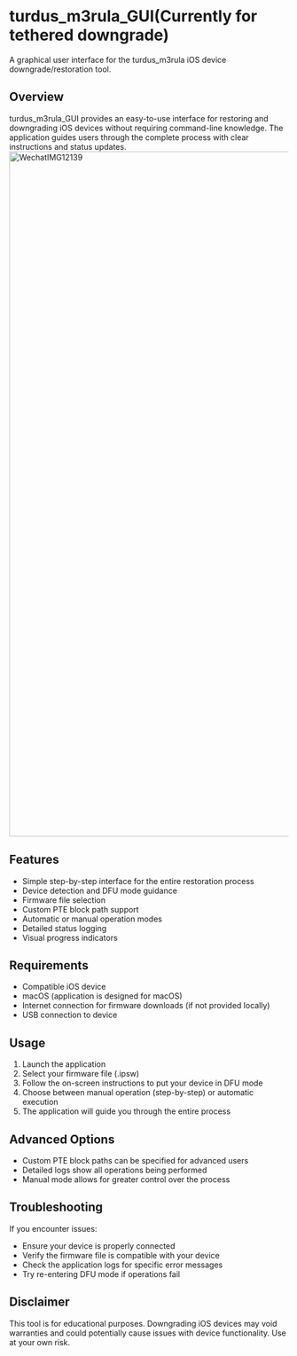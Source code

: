 # turdus_m3rula_GUI(Currently for tethered downgrade)

A graphical user interface for the turdus_m3rula iOS device downgrade/restoration tool.

## Overview

turdus_m3rula_GUI provides an easy-to-use interface for restoring and downgrading iOS devices without requiring
command-line knowledge. The application guides users through the complete process with clear instructions and status
updates.
<img width="1236" alt="WechatIMG12139" src="https://github.com/user-attachments/assets/4f10e128-b5f3-4641-8df0-6cebf7913e21" />


## Features

- Simple step-by-step interface for the entire restoration process
- Device detection and DFU mode guidance
- Firmware file selection
- Custom PTE block path support
- Automatic or manual operation modes
- Detailed status logging
- Visual progress indicators

## Requirements

- Compatible iOS device
- macOS (application is designed for macOS)
- Internet connection for firmware downloads (if not provided locally)
- USB connection to device

## Usage

1. Launch the application
2. Select your firmware file (.ipsw)
3. Follow the on-screen instructions to put your device in DFU mode
4. Choose between manual operation (step-by-step) or automatic execution
5. The application will guide you through the entire process

## Advanced Options

- Custom PTE block paths can be specified for advanced users
- Detailed logs show all operations being performed
- Manual mode allows for greater control over the process

## Troubleshooting

If you encounter issues:

- Ensure your device is properly connected
- Verify the firmware file is compatible with your device
- Check the application logs for specific error messages
- Try re-entering DFU mode if operations fail

## Disclaimer

This tool is for educational purposes. Downgrading iOS devices may void warranties and could potentially cause issues
with device functionality. Use at your own risk.
